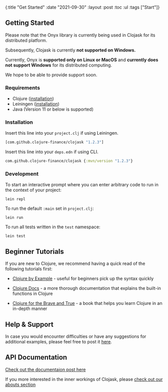 {:title "Get Started"
:date "2021-09-30"
:layout :post
:toc :ul
:tags ["Start"]}

## Getting Started

Please note that the Onyx library is currently being used in Clojask for its distributed platform.

Subsequently, Clojask is currently **not supported on Windows.**  

Currently, Onyx is **supported only on Linux or MacOS** and **currently does not support Windows** for its distributed computing. 

We hope to be able to provide support soon. 

### Requirements
- Clojure ([installation](https://clojure.org/guides/getting_started))
- Leiningen ([installation](https://leiningen.org/))
- Java (Version 11 or below is supported)

### Installation

Insert this line into your `project.clj` if using Leiningen.

```clojure
[com.github.clojure-finance/clojask "1.2.3"]
```

Insert this line into your `deps.edn` if using CLI.

```clojure
com.github.clojure-finance/clojask {:mvn/version "1.2.3"}
```

### Development
To start an interactive prompt where you can enter arbitrary code to run in the context of your project:

```
lein repl
```
To run the default `:main` set in `project.clj`:
```
lein run
```
To run all tests written in the `test` namespace:
```
lein test
```



## Beginner Tutorials

If you are new to Clojure, we recommend having a quick read of the following tutorials first:

- [Clojure by Example](http://kimh.github.io/clojure-by-example/#about) - useful for beginners pick up the syntax quickly

- [Clojure Docs](https://clojuredocs.org/) - a more thorough documentation that explains the built-in functions in Clojure

- [Clojure for the Brave and True](https://www.braveclojure.com/clojure-for-the-brave-and-true/) - a book that helps you learn Clojure in an in-depth manner



## Help & Support

In case you would encounter difficulties or have any suggestions for additional examples, please feel free to post it [here](https://github.com/clojure-finance/clojask/issues).



## API Documentation 
[Check out the documentaion post here](/posts-output/API/)
 
If you more interested in the inner workings of Clojask, please [check out our abouts section](/pages-output/about)
